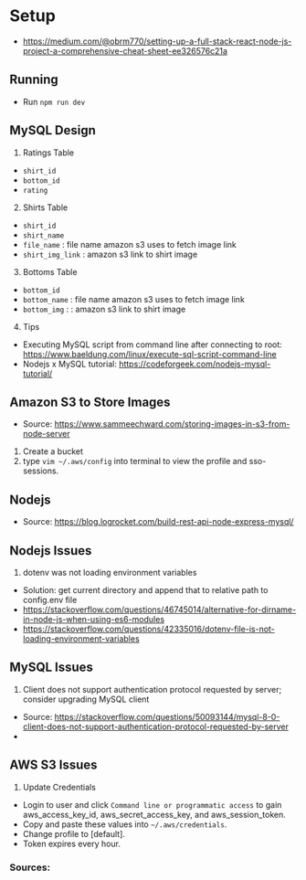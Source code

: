 # Setup 
- https://medium.com/@obrm770/setting-up-a-full-stack-react-node-js-project-a-comprehensive-cheat-sheet-ee326576c21a

## Running
- Run `npm run dev` 

## MySQL Design
1. Ratings Table
- `shirt_id`
- `bottom_id`
- `rating`

2. Shirts Table
- `shirt_id`
- `shirt_name`
- `file_name` : file name amazon s3 uses to fetch image link
- `shirt_img_link` : amazon s3 link to shirt image

3. Bottoms Table
- `bottom_id`
- `bottom_name` : file name amazon s3 uses to fetch image link
- `bottom_img` : : amazon s3 link to shirt image

4. Tips
- Executing MySQL script from command line after connecting to root: https://www.baeldung.com/linux/execute-sql-script-command-line
- Nodejs x MySQL tutorial: https://codeforgeek.com/nodejs-mysql-tutorial/  

## Amazon S3 to Store Images
- Source: https://www.sammeechward.com/storing-images-in-s3-from-node-server 
1. Create a bucket
2. type `vim ~/.aws/config` into terminal to view the profile and sso-sessions.

## Nodejs 
- Source: https://blog.logrocket.com/build-rest-api-node-express-mysql/ 
## Nodejs Issues
1. dotenv was not loading environment variables
- Solution: get current directory and append that to relative path to config.env file
- https://stackoverflow.com/questions/46745014/alternative-for-dirname-in-node-js-when-using-es6-modules
- https://stackoverflow.com/questions/42335016/dotenv-file-is-not-loading-environment-variables 

## MySQL Issues
1. Client does not support authentication protocol requested by server; consider upgrading MySQL client
- Source: https://stackoverflow.com/questions/50093144/mysql-8-0-client-does-not-support-authentication-protocol-requested-by-server 
- 

## AWS S3 Issues
1. Update Credentials
- Login to user and click `Command line or programmatic access` to gain aws_access_key_id, aws_secret_access_key, and aws_session_token.
- Copy and paste these values into `~/.aws/credentials`.
- Change profile to [default].
- Token expires every hour.
### Sources: